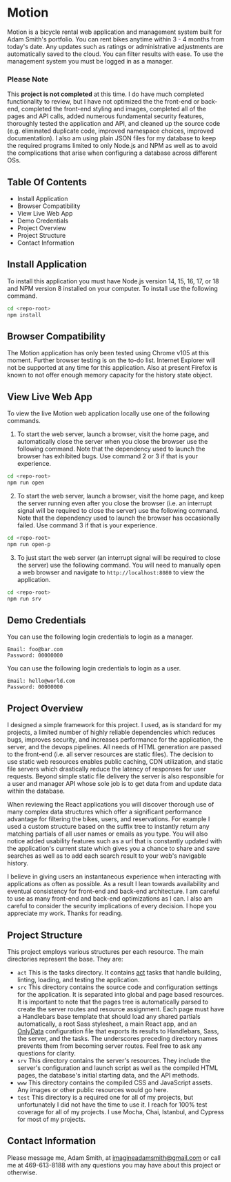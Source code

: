 # Motion

Motion is a bicycle rental web application and management system built for
Adam Smith's portfolio. You can rent bikes anytime within 3 - 4 months from
today's date. Any updates such as ratings or administrative adjustments are
automatically saved to the cloud. You can filter results with ease. To use
the management system you must be logged in as a manager.

### Please Note

This **project is not completed** at this time. I do have much completed
functionality to review, but I have not optimized the the front-end or
back-end, completed the front-end styling and images, completed all of the
pages and API calls, added numerous fundamental security features, thoroughly
tested the application and API, and cleaned up the source code (e.g.
eliminated duplicate code, improved namespace choices, improved
documentation). I also am using plain JSON files for my database to keep the
required programs limited to only Node.js and NPM as well as to avoid the
complications that arise when configuring a database across different OSs.

## Table Of Contents
- Install Application
- Browser Compatibility
- View Live Web App
- Demo Credentials
- Project Overview
- Project Structure
- Contact Information

## Install Application

To install this application you must have Node.js version 14, 15, 16, 17, or
18 and NPM version 8 installed on your computer. To install use the following
command.

```sh
cd <repo-root>
npm install
```

## Browser Compatibility

The Motion application has only been tested using Chrome v105 at this moment.
Further browser testing is on the to-do list. Internet Explorer will not be
supported at any time for this application. Also at present Firefox is known
to not offer enough memory capacity for the history state object.

## View Live Web App

To view the live Motion web application locally use one of the following
commands.

1. To start the web server, launch a browser, visit the home page, and
  automatically close the server when you close the browser use the following
  command. Note that the dependency used to launch the browser has exhibited
  bugs. Use command 2 or 3 if that is your experience.

  ```sh
  cd <repo-root>
  npm run open
  ```

2. To start the web server, launch a browser, visit the home page, and keep
  the server running even after you close the browser (i.e. an interrupt
  signal will be required to close the server) use the following command. Note
  that the dependency used to launch the browser has occasionally failed. Use
  command 3 if that is your experience.

  ```sh
  cd <repo-root>
  npm run open-p
  ```

3. To just start the web server (an interrupt signal will be required to close
  the server) use the following command. You will need to manually open a web
  browser and navigate to `http://localhost:8080` to view the application.

  ```sh
  cd <repo-root>
  npm run srv
  ```

## Demo Credentials

You can use the following login credentials to login as a manager.

```
Email: foo@bar.com
Password: 00000000
```

You can use the following login credentials to login as a user.

```
Email: hello@world.com
Password: 00000000
```

## Project Overview

I designed a simple framework for this project. I used, as is standard for my
projects, a limited number of highly reliable dependencies which reduces bugs,
improves security, and increases performance for the application, the server,
and the devops pipelines. All needs of HTML generation are passed to the
front-end (i.e. all server resources are static files). The decision to use
static web resources enables public caching, CDN utilization, and static file
servers which drastically reduce the latency of responses for user requests.
Beyond simple static file delivery the server is also responsible for a user
and manager API whose sole job is to get data from and update data within the
database.

When reviewing the React applications you will discover thorough use of many
complex data structures which offer a significant performance advantage for
filtering the bikes, users, and reservations. For example I used a custom
structure based on the suffix tree to instantly return any matching partials
of all user names or emails as you type. You will also notice added usability
features such as a url that is constantly updated with the application's
current state which gives you a chance to share and save searches as well as
to add each search result to your web's navigable history.

I believe in giving users an instantaneous experience when interacting with
applications as often as possible. As a result I lean towards availability and
eventual consistency for front-end and back-end architecture. I am careful to
use as many front-end and back-end optimizations as I can. I also am careful
to consider the security implications of every decision. I hope you appreciate
my work. Thanks for reading.

## Project Structure

This project employs various structures per each resource. The main
directories represent the base. They are:
- `act`
  This is the tasks directory. It contains [act](https://github.com/imaginate/act)
  tasks that handle building, linting, loading, and testing the application.
- `src`
  This directory contains the source code and configuration settings for the
  application. It is separated into global and page based resources. It is
  important to note that the pages tree is automatically parsed to create the
  server routes and resource assignment. Each page must have a Handlebars base
  template that should load any shared partials automatically, a root Sass
  stylesheet, a main React app, and an [OnlyData](https://github.com/imaginate/onlydata)
  configuration file that exports its results to Handlebars, Sass, the server,
  and the tasks. The underscores preceding directory names prevents them from
  becoming server routes. Feel free to ask any questions for clarity.
- `srv`
  This directory contains the server's resources. They include the server's
  configuration and launch script as well as the compiled HTML pages, the
  database's initial starting data, and the API methods.
- `www`
  This directory contains the compiled CSS and JavaScript assets. Any images
  or other public resources would go here.
- `test`
  This directory is a required one for all of my projects, but unfortunately I
  did not have the time to use it. I reach for 100% test coverage for all of
  my projects. I use Mocha, Chai, Istanbul, and Cypress for most of my
  projects.

## Contact Information

Please message me, Adam Smith, at imagineadamsmith@gmail.com or call me at
469-613-8188 with any questions you may have about this project or otherwise.
